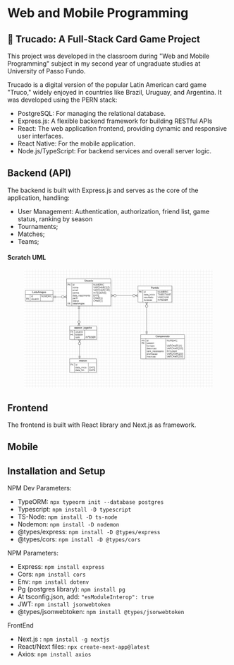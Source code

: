 # Web and Mobile Programming

## 📖 Trucado: A Full-Stack Card Game Project

This project was developed in the classroom during "Web and Mobile Programming" subject in my second year of ungraduate studies at University of Passo Fundo.

Trucado is a digital version of the popular Latin American card game "Truco," widely enjoyed in countries like Brazil, Uruguay, and Argentina. It was developed using the PERN stack:

- PostgreSQL: For managing the relational database.
- Express.js: A flexible backend framework for building RESTful APIs
- React: The web application frontend, providing dynamic and responsive user interfaces.
- React Native: For the mobile application.
- Node.js/TypeScript: For backend services and overall server logic.

## Backend (API)

The backend is built with Express.js and serves as the core of the application, handling:

- User Management: Authentication, authorization, friend list, game status, ranking by season
- Tournaments;
- Matches;
- Teams;

#### Scratch UML

<div align="center">
    <img src="uml.jpg" width=85%>
</div>

## Frontend

The frontend is built with React library and Next.js as framework.

## Mobile

## Installation and Setup

NPM Dev Parameters:

- TypeORM: `npx typeorm init --database postgres`
- Typescript: `npm install -D typescript`
- TS-Node: `npm install -D ts-node`
- Nodemon: `npm install -D nodemon`
- @types/express: `npm install -D @types/express`
- @types/cors: `npm install -D @types/cors`

NPM Parameters:

- Express: `npm install express`
- Cors: `npm install cors`
- Env: `npm install dotenv`
- Pg (postgres library): `npm install pg`
- At tsconfig.json, add: `"esModuleInterop": true`
- JWT: `npm install jsonwebtoken`
- @types/jsonwebtoken: `npm install @types/jsonwebtoken`

FrontEnd

- Next.js : `npm install -g nextjs`
- React/Next files: `npx create-next-app@latest`
- Axios: `npm install axios`
